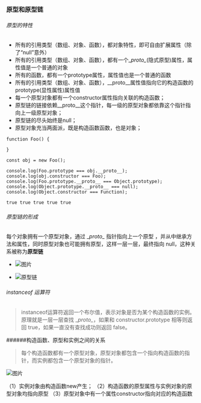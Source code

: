 ### 原型和原型链

###### 原型的特性
- 所有的引用类型（数组、对象、函数），都对象特性，即可自由扩展属性（除了“null”意外）
- 所有的引用类型（数组、对象、函数），都有一个\__proto\__(隐式原型)属性，属性值是一个普通的对象
- 所有的函数，都有一个prototype属性，属性值也是一个普通的函数
- 所有的引用类型（数组、对象、函数），\__proto\__属性值指向它的构造函数的 prototype(显性属性)属性值
- 每一个原型对象都有一个constructor属性指向关联的构造函数；
- 原型链的链接依赖__proto__这个指针，每一级的原型对象都依靠这个指针指向上一级原型对象；
- 原型链的尽头始终是null；
- 原型对象充当两面派，既是构造函数函数，也是对象；


```
function Foo() {

}

const obj = new Foo();

console.log(Foo.prototype === obj.__proto__);
console.log(obj.constructor === Foo);
console.log(Foo.prototype.__proto__ === Object.prototype);
console.log(Object.prototype.__proto__ === null);
console.log(Object.constructor === Function);

true true true true true
```

###### 原型链的形成

每个对象拥有一个原型对象，通过 \__proto\__ 指针指向上一个原型 ，并从中继承方法和属性，同时原型对象也可能拥有原型，这样一层一层，最终指向 null，这种关系被称为**原型链**

- ![图片](http://www.mollypages.org/tutorials/jsobj_full.jpg) 

- ![原型链](https://segmentfault.com/img/bVX0Kj?w=1600&h=872)

###### instanceof 运算符
>instanceof运算符返回一个布尔值，表示对象是否为某个构造函数的实例。 原理就是一层一层查找 \__proto\__，如果和 constructor.prototype 相等则返回 true，如果一直没有查找成功则返回 false。	


######构造函数、原型和实例之间的关系
> 每个构造函数都有一个原型对象，原型对象都包含一个指向构造函数的指针，而实例都包含一个原型对象的指针。

![图片](https://segmentfault.com/img/bVX0J2?w=764&h=336)

（1）实例对象由构造函数new产生；
（2）构造函数的原型属性与实例对象的原型对象均指向原型
（3）原型对象中有一个属性constructor指向对应的构造函数




